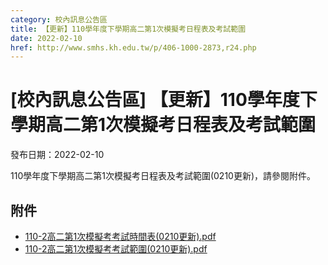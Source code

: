 ```yaml
---
category: 校內訊息公告區
title: 【更新】110學年度下學期高二第1次模擬考日程表及考試範圍
date: 2022-02-10
href: http://www.smhs.kh.edu.tw/p/406-1000-2873,r24.php
---
```


# [校內訊息公告區] 【更新】110學年度下學期高二第1次模擬考日程表及考試範圍

發布日期：2022-02-10

<div><div></div><div>110學年度下學期高二第1次模擬考日程表及考試範圍(0210更新)，請參閱附件。</div></div>

## 附件

- [110-2高二第1次模擬考考試時間表(0210更新).pdf](https://www.smhs.kh.edu.tw/var/file/0/1000/attach/60/pta_2573_4240431_75438.pdf)
- [110-2高二第1次模擬考考試範圍(0210更新).pdf](https://www.smhs.kh.edu.tw/var/file/0/1000/attach/60/pta_2574_9151922_75439.pdf)
